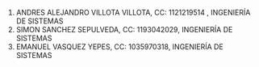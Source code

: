 1. ANDRES ALEJANDRO VILLOTA VILLOTA, CC: 1121219514 , INGENIERÍA DE SISTEMAS
2. SIMON SANCHEZ SEPULVEDA, CC: 1193042029, INGENIERÍA DE SISTEMAS
3. EMANUEL VASQUEZ YEPES, CC: 1035970318, INGENIERÍA DE SISTEMAS
